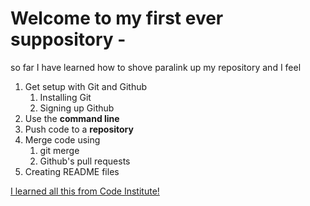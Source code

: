 # Welcome to my first ever suppository - 
so far I have learned how to shove paralink up my repository and I feel
1. Get setup with Git and Github
    1. Installing Git
    2. Signing up Github
2. Use the **command line**
3. Push code to a **repository**
4. Merge code using
    1. git merge
    2. Github's pull requests
5. Creating README files


[I learned all this from Code Institute!](http://codeinstitute.net)